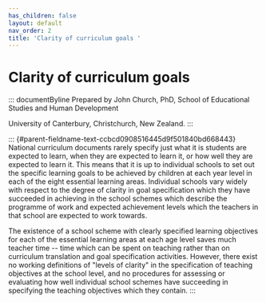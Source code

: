 ```yaml
---
has_children: false
layout: default
nav_order: 2
title: 'Clarity of curriculum goals '
---
```

# Clarity of curriculum goals 


::: documentByline
Prepared by John Church, PhD, School of Educational Studies and Human
Development

University of Canterbury, Christchurch, New Zealand.
:::

::: {#parent-fieldname-text-ccbcd0908516445d9f501840bd668443}
National curriculum documents rarely specify just what it is students
are expected to learn, when they are expected to learn it, or how well
they are expected to learn it. This means that it is up to individual
schools to set out the specific learning goals to be achieved by
children at each year level in each of the eight essential learning
areas. Individual schools vary widely with respect to the degree of
clarity in goal specification which they have succeeded in achieving in
the school schemes which describe the programme of work and expected
achievement levels which the teachers in that school are expected to
work towards.

The existence of a school scheme with clearly specified learning
objectives for each of the essential learning areas at each age level
saves much teacher time -- time which can be spent on teaching rather
than on curriculum translation and goal specification activities.
However, there exist no working definitions of "levels of clarity" in
the specification of teaching objectives at the school level, and no
procedures for assessing or evaluating how well individual school
schemes have succeeding in specifying the teaching objectives which they
contain.
:::
